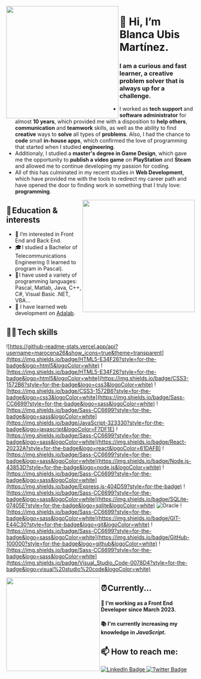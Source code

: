 <a href="https://lottiefiles.com/94056-development"> <img align="left" width="300" height="300" src="https://user-images.githubusercontent.com/13077932/211225964-45cc58e0-9331-4f9b-b6b3-e2d422ae123c.gif"> </a>

# 👋 Hi, I’m Blanca Ubis Martínez.

### I am a curious and fast learner, a creative problem solver that is always up for a challenge. 

- I worked as **tech support** and **software administrator** for almost **10 years**, which provided me with a disposition to **help others**, **communication** and **teamwork** skills, as well as the ability to find **creative** ways to **solve** all types of **problems**. Also, I had the chance to **code** small **in-house apps**, which confirmed the love of programming that started when I studied **engineering**.
- Additionaly, I studied a **master's degree in Game Design**, which gave me the opportunity to **publish a video game** on **PlayStation** and **Steam** and allowed me to continue developing my passion for coding.
- All of this has culminated in my recent studies in **Web Development**, which have provided me with the tools to redirect my career path and have opened the door to finding work in something that I truly love: **programming**.

<a href="https://lottiefiles.com/63487-programming-computer"> <img align="right" width="300" height="300" src="https://user-images.githubusercontent.com/13077932/211225619-5c8360c1-5012-4e02-b9f4-8422750c30e3.gif"> </a>
## 🎒 Education & interests

- 👀 I’m interested in Front End and Back End.
- 🎓 I studied a Bachelor of Telecommunications Engineering (I learned to program in Pascal).
- 💾 I have used a variety of programming languages: Pascal, Matlab, Java, C++, C#, Visual Basic .NET, VBA...
- 🌱 I have learned web development on [Adalab](https://adalab.es/).

## 👩‍💻 Tech skills

![https://github-readme-stats.vercel.app/api?username=marocena26&show_icons=true&theme=transparent](https://img.shields.io/badge/HTML5-E34F26?style=for-the-badge&logo=html5&logoColor=white)
![https://img.shields.io/badge/HTML5-E34F26?style=for-the-badge&logo=html5&logoColor=white](https://img.shields.io/badge/CSS3-1572B6?style=for-the-badge&logo=css3&logoColor=white)
![https://img.shields.io/badge/CSS3-1572B6?style=for-the-badge&logo=css3&logoColor=white](https://img.shields.io/badge/Sass-CC6699?style=for-the-badge&logo=sass&logoColor=white)
![https://img.shields.io/badge/Sass-CC6699?style=for-the-badge&logo=sass&logoColor=white](https://img.shields.io/badge/JavaScript-323330?style=for-the-badge&logo=javascript&logoColor=F7DF1E)
![https://img.shields.io/badge/Sass-CC6699?style=for-the-badge&logo=sass&logoColor=white](https://img.shields.io/badge/React-20232A?style=for-the-badge&logo=react&logoColor=61DAFB)
![https://img.shields.io/badge/Sass-CC6699?style=for-the-badge&logo=sass&logoColor=white](https://img.shields.io/badge/Node.js-43853D?style=for-the-badge&logo=node.js&logoColor=white)
![https://img.shields.io/badge/Sass-CC6699?style=for-the-badge&logo=sass&logoColor=white](https://img.shields.io/badge/Express.js-404D59?style=for-the-badge)
![https://img.shields.io/badge/Sass-CC6699?style=for-the-badge&logo=sass&logoColor=white](https://img.shields.io/badge/SQLite-07405E?style=for-the-badge&logo=sqlite&logoColor=white)
![Oracle](https://img.shields.io/badge/Oracle-F80000?style=for-the-badge&logo=oracle&logoColor=white)
![https://img.shields.io/badge/Sass-CC6699?style=for-the-badge&logo=sass&logoColor=white](https://img.shields.io/badge/GIT-E44C30?style=for-the-badge&logo=git&logoColor=white)
![https://img.shields.io/badge/Sass-CC6699?style=for-the-badge&logo=sass&logoColor=white](https://img.shields.io/badge/GitHub-100000?style=for-the-badge&logo=github&logoColor=white)
![https://img.shields.io/badge/Sass-CC6699?style=for-the-badge&logo=sass&logoColor=white](https://img.shields.io/badge/Visual_Studio_Code-0078D4?style=for-the-badge&logo=visual%20studio%20code&logoColor=white)

<a href="https://lottiefiles.com/63258-career-animation"> <img align="left" width="250" height="250" src="https://user-images.githubusercontent.com/13077932/211226595-76e09a76-eaff-4ac8-bff8-9a0feab99f12.gif"> </a>
## ⏰ Currently...

#### 🚀 I'm working as a Front End Developer since March 2023.
#### 📚 I'm currently increasing my knowledge in *JavaScript*. 

## 📫 How to reach me:
<div id="badges">
  <a href="https://www.linkedin.com/in/blanca-ubis-martinez/">
    <img src="https://img.shields.io/badge/LinkedIn-indigo?style=for-the-badge&logo=linkedin&logoColor=white" alt="LinkedIn Badge"/>
  </a>
  <a href="https://twitter.com/blaumart87">
    <img src="https://img.shields.io/badge/Twitter-blue?style=for-the-badge&logo=twitter&logoColor=white" alt="Twitter Badge"/>
  </a>
</div>

<!-- ## 📈 Github Stats

[![Blanca's GitHub stats](https://github-readme-stats.vercel.app/api?username=blancaum&theme=material-palenight&layout=compact)](https://github.com/blancaum/github-readme-stats)

[![Top Langs](https://github-readme-stats.vercel.app/api/top-langs/?username=blancaum&theme=material-palenight&layout=compact)](https://github.com/blancaum/github-readme-stats) -->

<!---
blancaum/blancaum is a ✨ special ✨ repository because its `README.md` (this file) appears on your GitHub profile.
You can click the Preview link to take a look at your changes.
--->

